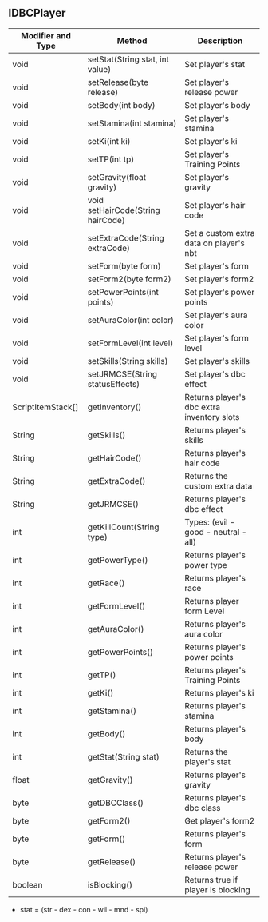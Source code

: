 ## IDBCPlayer



Modifier and Type | Method | Description
------- | ------------- | -------------------------------------------------------------
void | setStat(String stat, int value) | Set player's stat
void | setRelease(byte release) | Set player's release power
void | setBody(int body) | Set player's body
void | setStamina(int stamina) | Set player's stamina
void | setKi(int ki) | Set player's ki
void | setTP(int tp) | Set player's Training Points
void | setGravity(float gravity) | Set player's gravity
void | void setHairCode(String hairCode) | Set player's hair code
void | setExtraCode(String extraCode) | Set a custom extra data on player's nbt
void | setForm(byte form) | Set player's form
void | setForm2(byte form2) | Set player's form2
void | setPowerPoints(int points) | Set player's power points
void | setAuraColor(int color) | Set player's aura color
void | setFormLevel(int level) | Set player's form level
void | setSkills(String skills) | Set player's skills
void | setJRMCSE(String statusEffects) | Set player's dbc effect
ScriptItemStack[] | getInventory() | Returns player's dbc extra inventory slots
String | getSkills() | Returns player's skills
String | getHairCode() | Returns player's hair code
String | getExtraCode() | Returns the custom extra data
String | getJRMCSE() | Returns player's dbc effect
int | getKillCount(String type) | Types: (evil -  good - neutral - all)
int | getPowerType() | Returns player's power type
int | getRace() | Returns player's race
int | getFormLevel() | Returns player form Level
int | getAuraColor() | Returns player's aura color
int | getPowerPoints() | Returns player's power points
int | getTP() | Returns player's Training Points
int | getKi() | Returns player's ki
int | getStamina() | Returns player's stamina
int | getBody() | Returns player's body
int | getStat(String stat) | Returns the player's stat
float | getGravity() | Returns player's gravity
byte | getDBCClass() | Returns player's dbc class
byte | getForm2() | Get player's form2
byte | getForm() | Returns player's form
byte | getRelease() | Returns player's release power
boolean | isBlocking() | Returns true if player is blocking

* stat = (str - dex - con - wil - mnd - spi)
